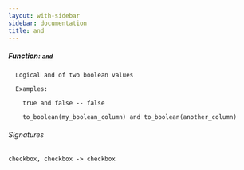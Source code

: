 ```yaml
---
layout: with-sidebar
sidebar: documentation
title: and
---
```


##### Function: `and`
```
  Logical and of two boolean values

  Examples:

    true and false -- false

    to_boolean(my_boolean_column) and to_boolean(another_column)

```

###### Signatures
    checkbox, checkbox -> checkbox

